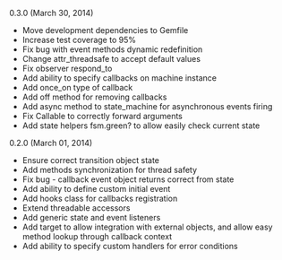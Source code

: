 0.3.0 (March 30, 2014)

* Move development dependencies to Gemfile
* Increase test coverage to 95%
* Fix bug with event methods dynamic redefinition
* Change attr_threadsafe to accept default values
* Fix observer respond_to
* Add ability to specify callbacks on machine instance
* Add once_on type of callback
* Add off method for removing callbacks
* Add async method to state_machine for asynchronous events firing
* Fix Callable to correctly forward arguments
* Add state helpers fsm.green? to allow easily check current state

0.2.0 (March 01, 2014)

* Ensure correct transition object state
* Add methods synchronization for thread safety
* Fix bug - callback event object returns correct from state
* Add ability to define custom initial event
* Add hooks class for callbacks registration
* Extend threadable accessors
* Add generic state and event listeners
* Add target to allow integration with external objects,
  and allow easy method lookup through callback context
* Add ability to specify custom handlers for error conditions
